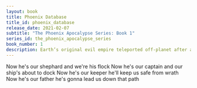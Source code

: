 ```yaml
---
layout: book
title: Phoenix Database
title_id: phoenix_database
release_date: 2021-02-07
subtitle: "The Phoenix Apocalypse Series: Book 1"
series_id: the_phoenix_apocalypse_series
book_number: 1
description: Earth’s original evil empire teleported off-planet after a defeat by rebels 10,000 years ago. Phoenix earth agents, enabled by intergalactic mental enhancement, devise an invasion conspiracy to reconnect their galactic empire to earth. Their scientists will regain access to their alien tech database hidden on earth while the Phoenix Elites usher in a global apocalypse. Female Langley specialist join with CIA agents and WW2 veterans who thwarted Phoenix 60 years earlier. They are the last line of defense against nuclear devastation and invasion.
---
```

Now he's our shephard and we're his flock
Now he's our captain and our ship's about to dock
Now he's our keeper he'll keep us safe from wrath
Now he's our father he's gonna lead us down that path